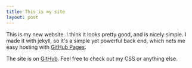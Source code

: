 ```yaml
---
title: This is my site
layout: post
---
```


This is my new website. I think it looks pretty good, and is
nicely simple. I made it with jekyll, so it's a simple yet
powerful back end, which nets me easy hosting with
[GitHub Pages](https://pages.github.com).

The site is on [GitHub][GH]. Feel free
to check out my CSS or anything else.




[GH]: https://github.com/fellowmd/aaron.sikes.io
